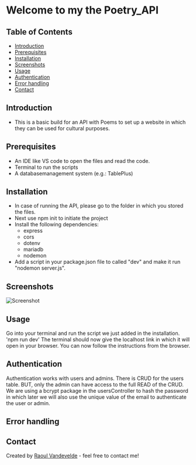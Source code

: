 # Welcome to my the Poetry_API

## Table of Contents
* [Introduction](#introduction)
* [Prerequisites](#prerequisites)
* [Installation](#installation)
* [Screenshots](#screenshots)
* [Usage](#usage)
* [Authentication](#authentication)
* [Error handling](#error-handling)
* [Contact](#contact)
<!-- * [License](#license) -->


## Introduction
- This is a basic build for an API with Poems to set up a website in which they can be used for cultural purposes.

## Prerequisites
- An IDE like VS code to open the files and read the code.
- Terminal to run the scripts
- A databasemanagement system (e.g.: TablePlus)


## Installation
- In case of running the API, please go to the folder in which you stored the files.
- Next use npm init to initiate the project
- Install the following dependencies:
    - express
    - cors
    - dotenv
    - mariadb
    - nodemon
- Add a script in your package.json file to called "dev" and make it run "nodemon server.js".


## Screenshots
![Screenshot]()
<!-- If you have screenshots you'd like to share, include them here. -->


## Usage

Go into your terminal and run the script we just added in the installation.
'npm run dev'
The terminal should now give the localhost link in which it will open in your browser.
You can now follow the instructions from the browser.

## Authentication

Authentication works with users and admins. There is CRUD for the users table. BUT, only the admin can have access to the full READ of the CRUD.
We are using a bcrypt package in the usersController to hash the password in which later we will also use the unique value of the email to authenticate the user or admin.

## Error handling


## Contact
Created by [Raoul Vandevelde](https://github.com/RalloField) - feel free to contact me!


<!-- Optional -->
<!-- ## License -->
<!-- This project is open source and available under the [... License](). -->

<!-- You don't have to include all sections - just the one's relevant to your project -->
